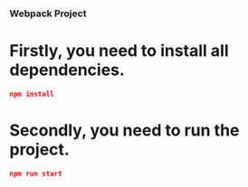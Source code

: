

### Webpack Project

# Firstly, you need to install all dependencies.
```json
npm install
```
# Secondly, you need to run the project.
```json
npm run start
```
